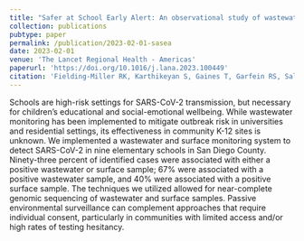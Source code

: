 ```yaml
---
title: "Safer at School Early Alert: An observational study of wastewater and surface monitoring to detect COVID-19 in elementary schools"
collection: publications
pubtype: paper
permalink: /publication/2023-02-01-sasea
date: 2023-02-01
venue: 'The Lancet Regional Health - Americas'
paperurl: 'https://doi.org/10.1016/j.lana.2023.100449'
citation: 'Fielding-Miller RK, Karthikeyan S, Gaines T, Garfein RS, Salido RA, Cantu VJ, Kohn L, Martin NK, Wynn A, Wijaya C, Flores M, Omaleki V, Majnoonian A, Gonzalez-Zuniga P, Nguyen M, Vo AV, Le T, Duong D, Hassani A, Tweeten S, Jepsen K, Henson B, Hakim A, Birmingham A, De Hoff P, Mark AM, Nasamran CA, Rosenthal SB, <b>Moshiri N</b>, Fisch KM, Humphrey G, Farmer S, Tubb HM, Valles T, Morris J, Kang J, Khaleghi B, Young C, Akel AD, Eilert S, Eno J, Curewitz K, Laurent LC, Rosing T, Knight R (2023). "Safer at School Early Alert: An observational study of wastewater and surface monitoring to detect COVID-19 in elementary schools". <i>The Lancet Regional Health - Americas</i>. 19:100449. <a href="https://doi.org/10.1016/j.lana.2023.100449" target="_blank">doi:10.1016/j.lana.2023.100449</a>'
---
```

Schools are high-risk settings for SARS-CoV-2 transmission, but necessary for children’s educational and social-emotional wellbeing. While wastewater monitoring has been implemented to mitigate outbreak risk in universities and residential settings, its effectiveness in community K-12 sites is unknown. We implemented a wastewater and surface monitoring system to detect SARS-CoV-2 in nine elementary schools in San Diego County. Ninety-three percent of identified cases were associated with either a positive wastewater or surface sample; 67% were associated with a positive wastewater sample, and 40% were associated with a positive surface sample. The techniques we utilized allowed for near-complete genomic sequencing of wastewater and surface samples. Passive environmental surveillance can complement approaches that require individual consent, particularly in communities with limited access and/or high rates of testing hesitancy.
